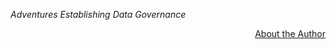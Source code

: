 <p>
  <em>Adventures Establishing Data Governance</em>
</p>
<p style="text-align: right;"><a href="about.md">About the Author</a></p>

